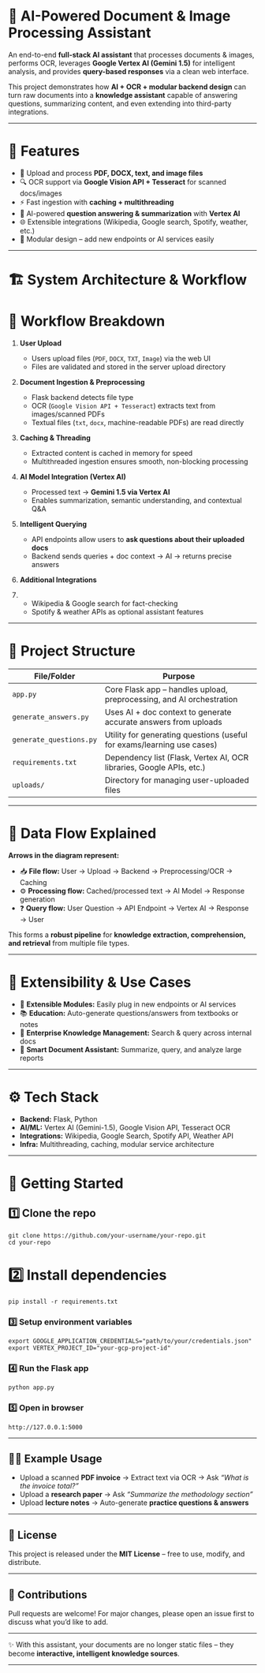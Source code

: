 

# 🚀 AI-Powered Document & Image Processing Assistant

An end-to-end **full-stack AI assistant** that processes documents & images, performs OCR, leverages **Google Vertex AI (Gemini 1.5)** for intelligent analysis, and provides **query-based responses** via a clean web interface.

This project demonstrates how **AI + OCR + modular backend design** can turn raw documents into a **knowledge assistant** capable of answering questions, summarizing content, and even extending into third-party integrations.

-----------------------------------------------------------------------------------------------------------------------------------------------------------------------------

# 📌 Features

* 📂 Upload and process **PDF, DOCX, text, and image files**
* 🔍 OCR support via **Google Vision API + Tesseract** for scanned docs/images
* ⚡ Fast ingestion with **caching + multithreading**
* 🤖 AI-powered **question answering & summarization** with **Vertex AI**
* 🌐 Extensible integrations (Wikipedia, Google search, Spotify, weather, etc.)
* 🧩 Modular design – add new endpoints or AI services easily

-----------------------------------------------------------------------------------------------------------------------------------------------------------------------------

# 🏗️ System Architecture & Workflow

# 🔄 Workflow Breakdown

1. **User Upload**

   * Users upload files (`PDF`, `DOCX`, `TXT`, `Image`) via the web UI
   * Files are validated and stored in the server upload directory

2. **Document Ingestion & Preprocessing**

   * Flask backend detects file type
   * OCR (`Google Vision API + Tesseract`) extracts text from images/scanned PDFs
   * Textual files (`txt`, `docx`, machine-readable PDFs) are read directly

3. **Caching & Threading**

   * Extracted content is cached in memory for speed
   * Multithreaded ingestion ensures smooth, non-blocking processing

4. **AI Model Integration (Vertex AI)**

   * Processed text → **Gemini 1.5 via Vertex AI**
   * Enables summarization, semantic understanding, and contextual Q\&A

5. **Intelligent Querying**

   * API endpoints allow users to **ask questions about their uploaded docs**
   * Backend sends queries + doc context → AI → returns precise answers

6. **Additional Integrations**
7. 
   * Wikipedia & Google search for fact-checking
   * Spotify & weather APIs as optional assistant features

-----------------------------------------------------------------------------------------------------------------------------------------------------------------------------
# 📂 Project Structure

| File/Folder             | Purpose                                                                |
| ----------------------- | ---------------------------------------------------------------------- |
| `app.py`                | Core Flask app – handles upload, preprocessing, and AI orchestration   |
| `generate_answers.py`   | Uses AI + doc context to generate accurate answers from uploads        |
| `generate_questions.py` | Utility for generating questions (useful for exams/learning use cases) |
| `requirements.txt`      | Dependency list (Flask, Vertex AI, OCR libraries, Google APIs, etc.)   |
| `uploads/`              | Directory for managing user-uploaded files                             |

-----------------------------------------------------------------------------------------------------------------------------------------------------------------------------

# 🔀 Data Flow Explained

**Arrows in the diagram represent:**

* 📥 **File flow:** User → Upload → Backend → Preprocessing/OCR → Caching
* ⚙️ **Processing flow:** Cached/processed text → AI Model → Response generation
* ❓ **Query flow:** User Question → API Endpoint → Vertex AI → Response → User

This forms a **robust pipeline** for **knowledge extraction, comprehension, and retrieval** from multiple file types.

-----------------------------------------------------------------------------------------------------------------------------------------------------------------------------

# 🌟 Extensibility & Use Cases

* 🔧 **Extensible Modules:** Easily plug in new endpoints or AI services
* 📚 **Education:** Auto-generate questions/answers from textbooks or notes
* 🏢 **Enterprise Knowledge Management:** Search & query across internal docs
* 📑 **Smart Document Assistant:** Summarize, query, and analyze large reports

-----------------------------------------------------------------------------------------------------------------------------------------------------------------------------

# ⚙️ Tech Stack

* **Backend:** Flask, Python
* **AI/ML:** Vertex AI (Gemini-1.5), Google Vision API, Tesseract OCR
* **Integrations:** Wikipedia, Google Search, Spotify API, Weather API
* **Infra:** Multithreading, caching, modular service architecture

-----------------------------------------------------------------------------------------------------------------------------------------------------------------------------

# 🚀 Getting Started
## 1️⃣ Clone the repo

```
git clone https://github.com/your-username/your-repo.git
cd your-repo
```

# 2️⃣ Install dependencies

```
pip install -r requirements.txt
```

### 3️⃣ Setup environment variables

```
export GOOGLE_APPLICATION_CREDENTIALS="path/to/your/credentials.json"
export VERTEX_PROJECT_ID="your-gcp-project-id"
```

### 4️⃣ Run the Flask app

```
python app.py
```

### 5️⃣ Open in browser

```
http://127.0.0.1:5000
```

-----------------------------------------------------------------------------------------------------------------------------------------------------------------------------

## 🧑‍💻 Example Usage

* Upload a scanned **PDF invoice** → Extract text via OCR → Ask *“What is the invoice total?”*
* Upload a **research paper** → Ask *“Summarize the methodology section”*
* Upload **lecture notes** → Auto-generate **practice questions & answers**

-----------------------------------------------------------------------------------------------------------------------------------------------------------------------------

## 📜 License

This project is released under the **MIT License** – free to use, modify, and distribute.

-----------------------------------------------------------------------------------------------------------------------------------------------------------------------------

## 🤝 Contributions

Pull requests are welcome! For major changes, please open an issue first to discuss what you’d like to add.

-----------------------------------------------------------------------------------------------------------------------------------------------------------------------------

✨ With this assistant, your documents are no longer static files – they become **interactive, intelligent knowledge sources**.

-----------------------------------------------------------------------------------------------------------------------------------------------------------------------------
